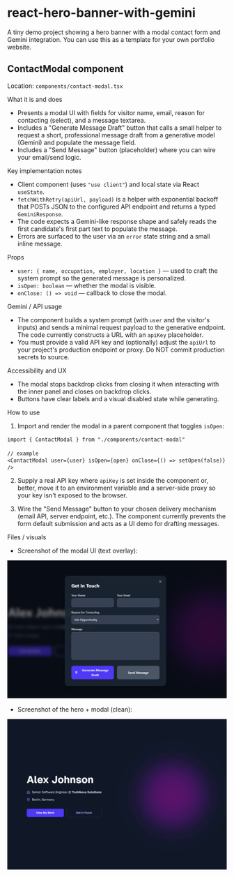 # react-hero-banner-with-gemini

A tiny demo project showing a hero banner with a modal contact form and Gemini integration. You can use this as a template for your own portfolio website.

## ContactModal component

Location: `components/contact-modal.tsx`

What it is and does
- Presents a modal UI with fields for visitor name, email, reason for contacting (select), and a message textarea.
- Includes a "Generate Message Draft" button that calls a small helper to request a short, professional message draft from a generative model (Gemini) and populate the message field.
- Includes a "Send Message" button (placeholder) where you can wire your email/send logic.

Key implementation notes
- Client component (uses `"use client"`) and local state via React `useState`.
- `fetchWithRetry(apiUrl, payload)` is a helper with exponential backoff that POSTs JSON to the configured API endpoint and returns a typed `GeminiResponse`.
- The code expects a Gemini-like response shape and safely reads the first candidate's first part text to populate the message.
- Errors are surfaced to the user via an `error` state string and a small inline message.

Props
- `user: { name, occupation, employer, location }` — used to craft the system prompt so the generated message is personalized.
- `isOpen: boolean` — whether the modal is visible.
- `onClose: () => void` — callback to close the modal.

Gemini / API usage
- The component builds a system prompt (with `user` and the visitor's inputs) and sends a minimal request payload to the generative endpoint. The code currently constructs a URL with an `apiKey` placeholder.
- You must provide a valid API key and (optionally) adjust the `apiUrl` to your project's production endpoint or proxy. Do NOT commit production secrets to source.

Accessibility and UX
- The modal stops backdrop clicks from closing it when interacting with the inner panel and closes on backdrop clicks.
- Buttons have clear labels and a visual disabled state while generating.

How to use
1. Import and render the modal in a parent component that toggles `isOpen`:

```tsx
import { ContactModal } from "./components/contact-modal"

// example
<ContactModal user={user} isOpen={open} onClose={() => setOpen(false)} />
```

2. Supply a real API key where `apiKey` is set inside the component or, better, move it to an environment variable and a server-side proxy so your key isn't exposed to the browser.

3. Wire the "Send Message" button to your chosen delivery mechanism (email API, server endpoint, etc.). The component currently prevents the form default submission and acts as a UI demo for drafting messages.

Files / visuals
- Screenshot of the modal UI (text overlay):

![Modal screenshot](public/Hero-Glass-With-Gemini-text.png)

- Screenshot of the hero + modal (clean):

![Hero + modal screenshot](public/Hero-Glass-With-Gemini.png)

